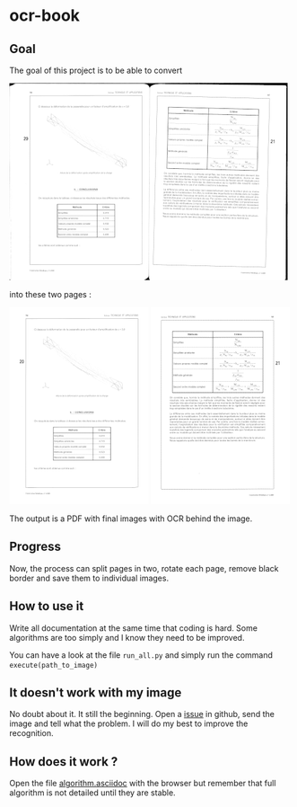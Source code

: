 # ocr-book

## Goal

The goal of this project is to be able to convert

![basic_input](doc/basic_input.png)

into these two pages :

![](doc/basic_output_1.png) ![](doc/basic_output_2.png)

The output is a PDF with final images with OCR behind the image.

## Progress

Now, the process can split pages in two, rotate each page, remove black border and save them to individual images.

## How to use it

Write all documentation at the same time that coding is hard. Some algorithms are too simply and I know they need to be improved.

You can have a look at the file `run_all.py` and simply run the command `execute(path_to_image)`

## It doesn't work with my image

No doubt about it. It still the beginning. Open a [issue](https://github.com/bansan85/ocr-book/issues) in github, send the image and tell what the problem. I will do my best to improve the recognition.

## How does it work ?

Open the file [algorithm.asciidoc](https://github.com/bansan85/ocr-book/blob/master/doc/algorithm.asciidoc) with the browser but remember that full algorithm is not detailed until they are stable.

